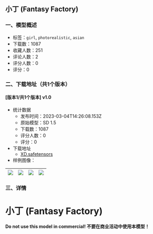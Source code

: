 ## 小丁 (Fantasy Factory)
### 一、模型概述

- 标签：`girl`, `photorealistic`, `asian`
- 下载数：1087
- 收藏人数：251
- 评论人数：2
- 评分人数：0
- 评分：0

### 二、下载地址（共1个版本）

#### [版本1/共1个版本] v1.0

- 统计数据
  - 发布时间：2023-03-04T14:26:08.153Z
  - 原始模型：SD 1.5
  - 下载数：1087
  - 评分人数：0
  - 评分：0
- 下载地址
  - [XD.safetensors](https://civitai.com/api/download/models/18493)
- 样例图像：

| <img src="https://image.civitai.com/xG1nkqKTMzGDvpLrqFT7WA/75c04f41-30d9-495b-a6d9-422e428f8400/width=450/191100.jpeg" /> | <img src="https://image.civitai.com/xG1nkqKTMzGDvpLrqFT7WA/08438ad5-a0ae-4e04-5940-3e0c14995b00/width=450/191103.jpeg" /> | <img src="https://image.civitai.com/xG1nkqKTMzGDvpLrqFT7WA/f74c31c0-f46d-462f-5576-d884a80c6100/width=450/191102.jpeg" /> | <img src="https://image.civitai.com/xG1nkqKTMzGDvpLrqFT7WA/cc107699-4ccc-4f4f-be54-61d76dacd800/width=450/191101.jpeg" /> |
| ---- | ---- | ---- | ---- |


### 三、详情
<h1>小丁 (Fantasy Factory)</h1><p></p><p><strong>Do not use this model in commercial! 不要在商业活动中使用本模型！</strong></p>